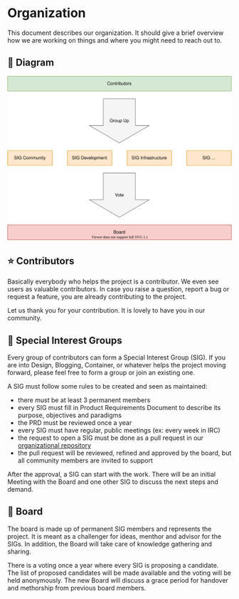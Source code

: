 # Organization

This document describes our organization. It should give a brief overview
how we are working on things and where you might need to reach out to.

## :paperclip: Diagram

![Organization Diagram](../assets/organization.drawio.svg)

## :star: Contributors

Basically everybody who helps the project is a contributor. We even see users
as valuable contributors. In case you raise a question, report a bug or
request a feature, you are already contributing to the project.

Let us thank you for your contribution. It is lovely to have you in our
community.

## :muscle: Special Interest Groups

Every group of contributors can form a Special Interest Group (SIG). If you are
into Design, Blogging, Container, or whatever helps the project moving forward,
please feel free to form a group or join an existing one.

A SIG must follow some rules to be created and seen as maintained:

- there must be at least 3 permanent members
- every SIG must fill in Product Requirements Document to describe its purpose,
  objectives and paradigms
- the PRD must be reviewed once a year
- every SIG must have regular, public meetings (ex: every week in IRC)
- the request to open a SIG must be done as a pull request in our
  [organizational repository](https://github.com/whiletruedoio/.github)
- the pull request will be reviewed, refined and approved by the board, but
  all community members are invited to support

After the approval, a SIG can start with the work. There will be an initial
Meeting with the Board and one other SIG to discuss the next steps and demand.

## :dart: Board

The board is made up of permanent SIG members and represents the project. It
is meant as a challenger for ideas, menthor and advisor for the SIGs. In
addition, the Board will take care of knowledge gathering and sharing.

There is a voting once a year where every SIG is proposing a candidate.
The list of proposed candidates will be made available and the voting will be
held anonymously. The new Board will discuss a grace period for handover and
methorship from previous board members.
